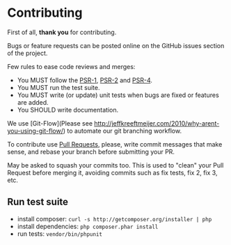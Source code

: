 Contributing
============

First of all, **thank you** for contributing.

Bugs or feature requests can be posted online on the GitHub issues section of the project.

Few rules to ease code reviews and merges:

- You MUST follow the [PSR-1](http://www.php-fig.org/psr/psr-1/), [PSR-2](http://www.php-fig.org/psr/psr-2/) and [PSR-4](http://www.php-fig.org/psr/psr-4/).
- You MUST run the test suite.
- You MUST write (or update) unit tests when bugs are fixed or features are added.
- You SHOULD write documentation.

We use [Git-Flow](Please see http://jeffkreeftmeijer.com/2010/why-arent-you-using-git-flow/) to automate our git branching workflow.

To contribute use [Pull Requests](https://help.github.com/articles/using-pull-requests), please, write commit messages that make sense, and rebase your branch before submitting your PR.

May be asked to squash your commits too. This is used to "clean" your Pull Request before merging it, avoiding commits such as fix tests, fix 2, fix 3, etc.

Run test suite
------------

* install composer: `curl -s http://getcomposer.org/installer | php`
* install dependencies: `php composer.phar install`
* run tests: `vendor/bin/phpunit`
